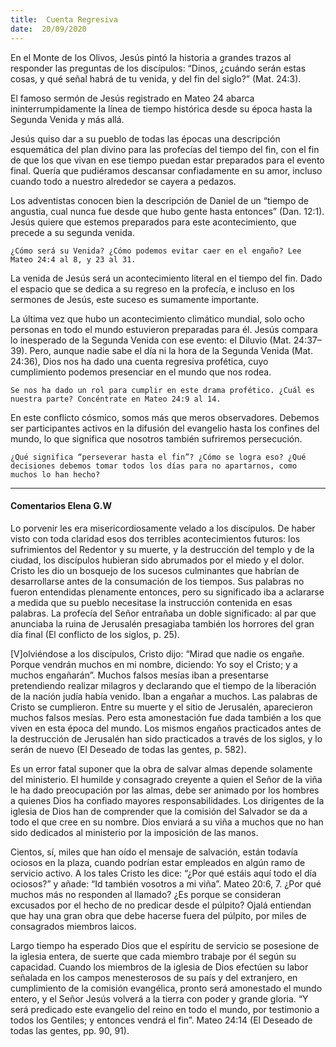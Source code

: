 ```yaml
---
title:  Cuenta Regresiva
date:  20/09/2020
---
```


En el Monte de los Olivos, Jesús pintó la historia a grandes trazos al responder las preguntas de los discípulos: “Dinos, ¿cuándo serán estas cosas, y qué señal habrá de tu venida, y del fin del siglo?” (Mat. 24:3).

El famoso sermón de Jesús registrado en Mateo 24 abarca ininterrumpidamente la línea de tiempo histórica desde su época hasta la Segunda Venida y más allá.

Jesús quiso dar a su pueblo de todas las épocas una descripción esquemática del plan divino para las profecías del tiempo del fin, con el fin de que los que vivan en ese tiempo puedan estar preparados para el evento final. Quería que pudiéramos descansar confiadamente en su amor, incluso cuando todo a nuestro alrededor se cayera a pedazos.

Los adventistas conocen bien la descripción de Daniel de un “tiempo de angustia, cual nunca fue desde que hubo gente hasta entonces” (Dan. 12:1). Jesús quiere que estemos preparados para este acontecimiento, que precede a su segunda venida.

`¿Cómo será su Venida? ¿Cómo podemos evitar caer en el engaño? Lee Mateo 24:4 al 8, y 23 al 31.`

La venida de Jesús será un acontecimiento literal en el tiempo del fin. Dado el espacio que se dedica a su regreso en la profecía, e incluso en los sermones de Jesús, este suceso es sumamente importante.

La última vez que hubo un acontecimiento climático mundial, solo ocho personas en todo el mundo estuvieron preparadas para él. Jesús compara lo inesperado de la Segunda Venida con ese evento: el Diluvio (Mat. 24:37–39). Pero, aunque nadie sabe el día ni la hora de la Segunda Venida (Mat. 24:36), Dios nos ha dado una cuenta regresiva profética, cuyo cumplimiento podemos presenciar en el mundo que nos rodea.

`Se nos ha dado un rol para cumplir en este drama profético. ¿Cuál es nuestra parte? Concéntrate en Mateo 24:9 al 14.`

En este conflicto cósmico, somos más que meros observadores. Debemos ser participantes activos en la difusión del evangelio hasta los confines del mundo, lo que significa que nosotros también sufriremos persecución.

`¿Qué significa “perseverar hasta el fin”? ¿Cómo se logra eso? ¿Qué decisiones debemos tomar todos los días para no apartarnos, como muchos lo han hecho?`

---

#### Comentarios Elena G.W

Lo porvenir les era misericordiosamente velado a los discípulos. De haber visto con toda claridad esos dos terribles acontecimientos futuros: los sufrimientos del Redentor y su muerte, y la destrucción del templo y de la ciudad, los discípulos hubieran sido abrumados por el miedo y el dolor. Cristo les dio un bosquejo de los sucesos culminantes que habrían de desarrollarse antes de la consumación de los tiempos. Sus palabras no fueron entendidas plenamente entonces, pero su significado iba a aclararse a medida que su pueblo necesitase la instrucción contenida en esas palabras. La profecía del Señor entrañaba un doble significado: al par que anunciaba la ruina de Jerusalén presagiaba también los horrores del gran día final (El conflicto de los siglos, p. 25).

[V]olviéndose a los discípulos, Cristo dijo: “Mirad que nadie os engañe. Porque vendrán muchos en mi nombre, diciendo: Yo soy el Cristo; y a muchos engañarán”. Muchos falsos mesías iban a presentarse pretendiendo realizar milagros y declarando que el tiempo de la liberación de la nación judía había venido. Iban a engañar a muchos. Las palabras de Cristo se cumplieron. Entre su muerte y el sitio de Jerusalén, aparecieron muchos falsos mesías. Pero esta amonestación fue dada también a los que viven en esta época del mundo. Los mismos engaños practicados antes de la destrucción de Jerusalén han sido practicados a través de los siglos, y lo serán de nuevo (El Deseado de todas las gentes, p. 582).

Es un error fatal suponer que la obra de salvar almas depende solamente del ministerio. El humilde y consagrado creyente a quien el Señor de la viña le ha dado preocupación por las almas, debe ser animado por los hombres a quienes Dios ha confiado mayores responsabilidades. Los dirigentes de la iglesia de Dios han de comprender que la comisión del Salvador se da a todo el que cree en su nombre. Dios enviará a su viña a muchos que no han sido dedicados al ministerio por la imposición de las manos.

Cientos, sí, miles que han oído el mensaje de salvación, están todavía ociosos en la plaza, cuando podrían estar empleados en algún ramo de servicio activo. A los tales Cristo les dice: “¿Por qué estáis aquí todo el día ociosos?” y añade: “Id también vosotros a mi viña”. Mateo 20:6, 7. ¿Por qué muchos más no responden al llamado? ¿Es porque se consideran excusados por el hecho de no predicar desde el púlpito? Ojalá entiendan que hay una gran obra que debe hacerse fuera del púlpito, por miles de consagrados miembros laicos.

Largo tiempo ha esperado Dios que el espíritu de servicio se posesione de la iglesia entera, de suerte que cada miembro trabaje por él según su capacidad. Cuando los miembros de la iglesia de Dios efectúen su labor señalada en los campos menesterosos de su país y del extranjero, en cumplimiento de la comisión evangélica, pronto será amonestado el mundo entero, y el Señor Jesús volverá a la tierra con poder y grande gloria. “Y será predicado este evangelio del reino en todo el mundo, por testimonio a todos los Gentiles; y entonces vendrá el fin”. Mateo 24:14 (El Deseado de todas las gentes, pp. 90, 91).